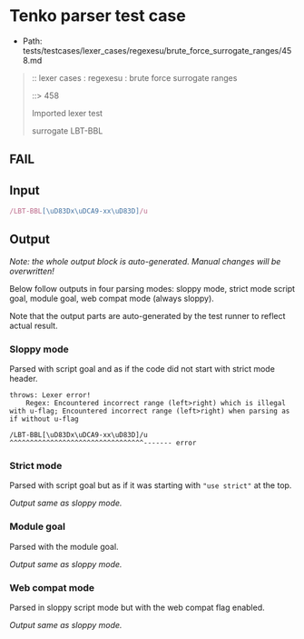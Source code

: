# Tenko parser test case

- Path: tests/testcases/lexer_cases/regexesu/brute_force_surrogate_ranges/458.md

> :: lexer cases : regexesu : brute force surrogate ranges
>
> ::> 458
>
> Imported lexer test
>
> surrogate LBT-BBL

## FAIL

## Input

`````js
/LBT-BBL[\uD83Dx\uDCA9-xx\uD83D]/u
`````

## Output

_Note: the whole output block is auto-generated. Manual changes will be overwritten!_

Below follow outputs in four parsing modes: sloppy mode, strict mode script goal, module goal, web compat mode (always sloppy).

Note that the output parts are auto-generated by the test runner to reflect actual result.

### Sloppy mode

Parsed with script goal and as if the code did not start with strict mode header.

`````
throws: Lexer error!
    Regex: Encountered incorrect range (left>right) which is illegal with u-flag; Encountered incorrect range (left>right) when parsing as if without u-flag

/LBT-BBL[\uD83Dx\uDCA9-xx\uD83D]/u
^^^^^^^^^^^^^^^^^^^^^^^^^^^^^^^^^------- error
`````

### Strict mode

Parsed with script goal but as if it was starting with `"use strict"` at the top.

_Output same as sloppy mode._

### Module goal

Parsed with the module goal.

_Output same as sloppy mode._

### Web compat mode

Parsed in sloppy script mode but with the web compat flag enabled.

_Output same as sloppy mode._
